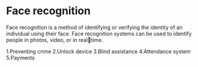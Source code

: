 # Face recognition
Face recognition is a method of identifying or verifying the 
identity of an individual using their face. Face recognition 
systems can be used to identify people in photos, video, or in realtime. 

1.Preventing crime
2.Unlock device
3.Blind assistance
4.Attendance system
5.Payments
